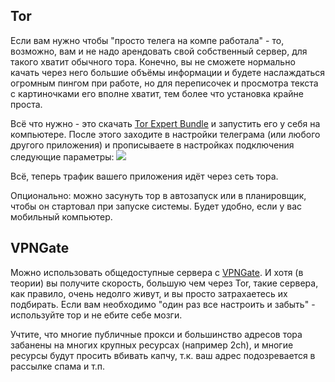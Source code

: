 ## Tor
Если вам нужно чтобы "просто телега на компе работала" - то, возможно, вам и не надо арендовать свой собственный сервер, для такого хватит обычного тора. Конечно, вы не сможете нормально качать через него большие объёмы информации и будете наслаждаться огромным пингом при работе, но для переписочек и просмотра текста с картиночками его вполне хватит, тем более что установка крайне проста.

Всё что нужно - это скачать [Tor Expert Bundle](https://www.torproject.org/download/download) и запустить его у себя на компьютере. После этого заходите в настройки телеграма (или любого другого приложения) и прописываете в настройках подключения следующие параметры:
![](https://imgur.com/download/hvX41qn)

Всё, теперь трафик вашего приложения идёт через сеть тора.

Опционально: можно засунуть тор в автозапуск или в планировщик, чтобы он стартовал при запуске системы. Будет удобно, если у вас мобильный компьютер.
## VPNGate
Можно использовать общедоступные сервера с [VPNGate](http://www.vpngate.net/en/). И хотя (в теории) вы получите скорость, большую чем через Tor, такие сервера, как правило, очень недолго живут, и вы просто затрахаетесь их подбирать. Если вам необходимо "один раз все настроить и забыть" - используйте тор и не ебите себе мозги.

Учтите, что многие публичные прокси и большинство адресов тора забанены на многих крупных ресурсах (например 2ch), и многие ресурсы будут просить вбивать капчу, т.к. ваш адрес подозревается в рассылке спама и т.п.
